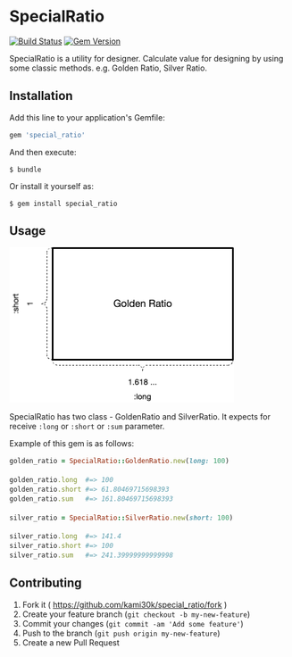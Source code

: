 # SpecialRatio

[![Build Status](https://travis-ci.org/kami30k/special_ratio.svg?branch=master)](https://travis-ci.org/kami30k/special_ratio)
[![Gem Version](https://badge.fury.io/rb/special_ratio.svg)](http://badge.fury.io/rb/special_ratio)

SpecialRatio is a utility for designer.
Calculate value for designing by using some classic methods.
e.g. Golden Ratio, Silver Ratio.

## Installation

Add this line to your application's Gemfile:

```ruby
gem 'special_ratio'
```

And then execute:

    $ bundle

Or install it yourself as:

    $ gem install special_ratio

## Usage

![](.images/image.png)

SpecialRatio has two class - GoldenRatio and SilverRatio.
It expects for receive `:long` or `:short` or `:sum` parameter.

Example of this gem is as follows:

```ruby
golden_ratio = SpecialRatio::GoldenRatio.new(long: 100)

golden_ratio.long  #=> 100
golden_ratio.short #=> 61.80469715698393
golden_ratio.sum   #=> 161.80469715698393

silver_ratio = SpecialRatio::SilverRatio.new(short: 100)

silver_ratio.long  #=> 141.4
silver_ratio.short #=> 100
silver_ratio.sum   #=> 241.39999999999998
```

## Contributing

1. Fork it ( https://github.com/kami30k/special_ratio/fork )
2. Create your feature branch (`git checkout -b my-new-feature`)
3. Commit your changes (`git commit -am 'Add some feature'`)
4. Push to the branch (`git push origin my-new-feature`)
5. Create a new Pull Request
